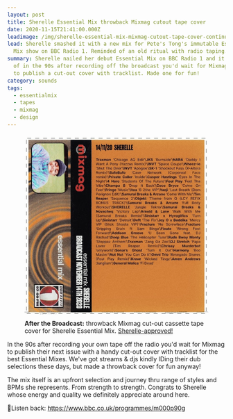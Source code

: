 ```yaml
---
layout: post
title: Sherelle Essential Mix throwback Mixmag cutout tape cover
date: 2020-11-15T21:41:00.000Z
leadimage: /img/sherelle-essential-mix-mixmag-cutout-tape-cover-continuumizm.jpg
lead: Sherelle smashed it with a new mix for Pete's Tong's immutable Essential
  Mix show on BBC Radio 1. Reminded of an old ritual with radio taping.
summary: Sherelle nailed her debut Essential Mix on BBC Radio 1 and it reminded
  of in the 90s after recording off the broadcast you'd wait for Mixmag Magazine
  to publish a cut-out cover with tracklist. Made one for fun!
category: sounds
tags:
  - essentialmix
  - tapes
  - mixmag
  - design
---
```

<figure class="figure col-sm-6 float-md-right">
<a href="/img/sherelle-essential-mix-mixmag-cutout-tape-cover-continuumizm.jpg"><img src="/img/sherelle-essential-mix-mixmag-cutout-tape-cover-continuumizm.jpg" class="figure-img img-fluid" alt="Mixmag cutout tape cover designed for Sherelle's Essential Mix, Nov 2020 by continuumizm."></a>
<figcaption class="figure-caption"><b>After the Broadcast:</b> throwback Mixmag cut-out cassette tape cover for Sherelle Essential Mix. <a href="https://twitter.com/iamsherelle/status/1328784626442244098" class="text-dark" title="Tweet from Sherelle Nov. 17, 2020: 'Backing this Mixmag inspired artwork by continuumizm'">Sherelle-approved!</a>
</figure>

In the 90s after recording your own tape off the radio you'd wait for Mixmag to publish their next issue with a handy cut-out cover with tracklist for the best Essential Mixes. We've got streams & djs kindly IDing their dub selections these days, but made a throwback cover for fun anyway!

The mix itself is an upfront selection and journey thru range of styles and BPMs she represents. From strength to strength. Congrats to Sherelle whose energy and quality we definitely appreciate around here.

🎵Listen back: <https://www.bbc.co.uk/programmes/m000p90g>